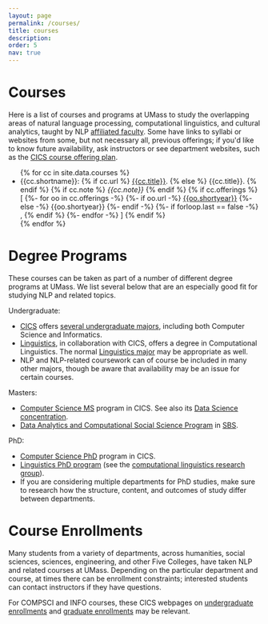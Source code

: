 ```yaml
---
layout: page
permalink: /courses/
title: courses
description:
order: 5
nav: true
---
```



<h1>Courses</h1>

<p>
Here is a list of courses and programs at UMass to study
the overlapping areas of
natural language processing, computational linguistics,
and cultural analytics,
taught by NLP <a href="../affiliates/">affiliated faculty</a>.
Some have links to syllabi or websites from some, but not necessary all, previous offerings;
if you'd like to know future availability,
ask instructors or see department websites, such as the
<a href="https://www.cics.umass.edu/content/course-offering-plan">CICS course offering plan</a>.
</p>

<ul>
{% for cc in site.data.courses %}
  <li>
    {{cc.shortname}}:
    {% if cc.url %}
      <a href="{{cc.url}}">{{cc.title}}</a>.
    {% else %}
      {{cc.title}}.
    {% endif %}
    {% if cc.note %}
      <i>{{cc.note}}</i>
    {% endif %}
    {% if cc.offerings %}
      <span class="offerings">[
      {%- for oo in cc.offerings -%}
        {%- if oo.url -%}
          <a href="{{oo.url}}">{{oo.shortyear}}</a>
        {%- else -%}
          {{oo.shortyear}}
        {%- endif -%}
        {%- if forloop.last == false -%}
          , 
        {% endif %}
      {%- endfor -%}
      ]
      </span>
    {% endif %}
  </li>
{% endfor %}
</ul>

<h1>Degree Programs</h1>

<p>These courses can be taken as part of a number of different degree programs at UMass. We list several below that are an especially good fit for studying NLP and related topics.</p>

<p>Undergraduate:</p>
<ul>
<li><a href="https://www.cics.umass.edu/">CICS</a> offers <a href="https://www.cics.umass.edu/degrees">several undergraduate majors</a>, including both Computer Science and Informatics.
<!-- The CS major includes an NLP concentration [TODO updated link?]. -->
</li>
<li><a href="https://www.umass.edu/linguistics/">Linguistics</a>, in collaboration with CICS, offers a degree in Computational Linguistics. The normal <a href="https://www.umass.edu/linguistics/linguistics-major">Linguistics major</a> may be appropriate as well.</li>
<li>NLP and NLP-related coursework can of course be included in many other majors, though be aware that availability may be an issue for certain courses.</li>
</ul>

<p>Masters:</p>
<ul>
<li><a href="https://www.cics.umass.edu/degree-program/masters">Computer Science MS</a> program in CICS.  See also its <a href="https://www.cics.umass.edu/grads/data-science-concentration-elective-requirements">Data Science concentration</a>.</li>
<li><a href="https://www.umass.edu/sbs/data-analytics-and-computational-social-science-program">Data Analytics and Computational Social Science Program</a> in <a href="https://www.umass.edu/sbs/">SBS</a>.
</li>
</ul>

<p>PhD: </p>
<ul>
<li><a href="https://www.cics.umass.edu/degree-program/doctoral">Computer Science PhD</a> program in CICS.</li>
<li><a href="https://www.umass.edu/linguistics/graduate-program-linguistics">Linguistics PhD program</a> (see the <a href="https://blogs.umass.edu/linguist/computational-linguistics/">computational linguistics research group</a>).</li>
<li>If you are considering multiple departments for PhD studies, make sure to research how the structure, content, and outcomes of study differ between departments.</li>
</ul>

<h1>Course Enrollments</h1>
<p>
Many students from a variety of departments, across humanities, social sciences, sciences, engineering, and other Five Colleges, have taken NLP and related courses at UMass.  Depending on the particular department and course, at times there can be enrollment constraints; interested students can contact instructors if they have questions.

<p>For COMPSCI and INFO courses, these CICS webpages on <a href="https://www.cics.umass.edu/ugrad-education/overrides">undergraduate enrollments</a> and <a href="https://www.cics.umass.edu/content/overrides-non-computer-science-graduate-students">graduate enrollments</a> may be relevant.
